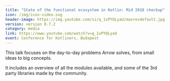 ```yaml
---
title: "State of the functional ecosystem in Kotlin: Mid 2018 checkup"
icon: /img/icon-video.svg
header-image: https://img.youtube.com/vi/q_1xPYQLyaU/maxresdefault.jpg
version: version 0.7.2
category: media
link: https://www.youtube.com/watch?v=q_1xPYQLyaU
event: Conference for Kotliners, Budapest
---
```

This talk focuses on the day-to-day problems Arrow solves, from small ideas to big concepts.

It includes an overview of all the modules available, and some of the 3rd party libraries made by the community.

